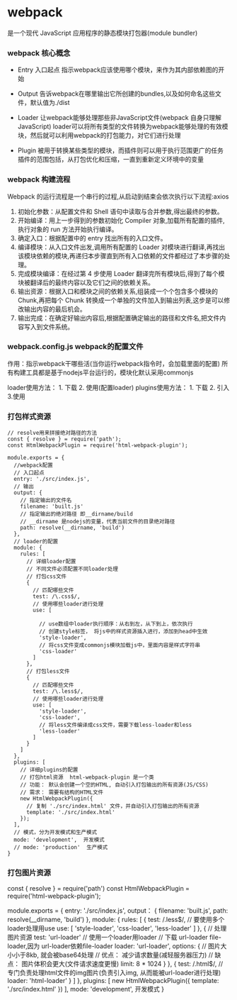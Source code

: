 # webpack 
是一个现代 JavaScript 应用程序的静态模块打包器(module bundler)

### webpack 核心概念
* Entry 入口起点
    指示webpack应该使用哪个模块，来作为其内部依赖图的开始

* Output 告诉webpack在哪里输出它所创建的bundles,以及如何命名这些文件，默认值为./dist

* Loader 让webpack能够处理那些非JavaScript文件(webpack 自身只理解JavaScript)
    loader可以将所有类型的文件转换为webpack能够处理的有效模块，然后就可以利用webpack的打包能力，对它们进行处理

* Plugin 被用于转换某些类型的模块，而插件则可以用于执行范围更广的任务
    插件的范围包括，从打包优化和压缩，一直到重新定义环境中的变量

### webpack 构建流程
Webpack 的运行流程是一个串行的过程,从启动到结束会依次执行以下流程:axios

1. 初始化参数：从配置文件和 Shell 语句中读取与合并参数,得出最终的参数。
2. 开始编译：用上一步得到的参数初始化 Compiler 对象,加载所有配置的插件,执行对象的 run 方法开始执行编译。
3. 确定入口：根据配置中的 entry 找出所有的入口文件。
4. 编译模块：从入口文件出发,调用所有配置的 Loader 对模块进行翻译,再找出该模块依赖的模块,再递归本步骤直到所有入口依赖的文件都经过了本步骤的处理。
5. 完成模块编译：在经过第 4 步使用 Loader 翻译完所有模块后,得到了每个模块被翻译后的最终内容以及它们之间的依赖关系。
6. 输出资源：根据入口和模块之间的依赖关系,组装成一个个包含多个模块的 Chunk,再把每个 Chunk 转换成一个单独的文件加入到输出列表,这步是可以修改输出内容的最后机会。
7. 输出完成：在确定好输出内容后,根据配置确定输出的路径和文件名,把文件内容写入到文件系统。


### webpack.config.js webpack的配置文件
作用：指示webpack干哪些活(当你运行webpack指令时，会加载里面的配置)
所有构建工具都是基于nodejs平台运行的，模块化默认采用commonjs

loader使用方法： 1. 下载  2. 使用(配置loader)
plugins使用方法： 1. 下载  2. 引入  3.使用


### 打包样式资源
```
// resolve用来拼接绝对路径的方法
const { resolve } = require('path');
const HtmlWebpackPlugin = require('html-webpack-plugin');

module.exports = {
  //webpack配置
  // 入口起点
  entry: './src/index.js',
  // 输出
  output: {
    // 指定输出的文件名
    filename: 'built.js'
    // 指定输出的绝对路径 即__dirname/build
    // __dirname 是nodejs的变量，代表当前文件的目录绝对路径
    path: resolve(__dirname, 'build')
  },
  // loader的配置
  module: {
    rules: [
      // 详细loader配置
      // 不同文件必须配置不同loader处理
      // 打包css文件
      {
        // 匹配哪些文件
        test: /\.css$/,
        // 使用哪些loader进行处理
        use: [

          // use数组中loader执行顺序：从右到左，从下到上，依次执行
          // 创建style标签， 将js中的样式资源插入进行，添加到head中生效
          'style-loader',
          // 将css文件变成commonjs模块加载js中，里面内容是样式字符串
          'css-loader'
        ]
      },
      // 打包less文件
      {
        // 匹配哪些文件
        test: /\.less$/,
        // 使用哪些loader进行处理
        use: [
          'style-loader',
          'css-loader',
          // 将less文件编译成css文件，需要下载less-loader和less
          'less-loader'
        ]
      }
    ]
  },
  plugins: [
    // 详细plugins的配置
    // 打包html资源  html-webpack-plugin 是一个类
    // 功能： 默认会创建一个空的HTML, 自动引入打包输出的所有资源(JS/CSS)
    // 需求： 需要有结构的HTML文件
    new HtmlWebpackPlugin({
      // 复制 './src/index.html' 文件，并自动引入打包输出的所有资源
      template: './src/index.html'
    });
  ],
  // 模式，分为开发模式和生产模式
  mode: 'development',  开发模式
  // mode: 'production'  生产模式
}
```


### 打包图片资源
const { resolve } = require('path')
const HtmlWebpackPlugin = require('html-webpack-plugin');

module.exports = {
  entry: './src/index.js',
  output： {
    filename: 'built.js',
    path: resolve(__dirname, 'build')
  },
  module: {
    rules: [
      {
        test: /\.less$/,
        // 要使用多个loader处理用use
        use: [
          'style-loader',
          'css-loader',
          'less-loader'
        ]
      },
      {
        // 处理图片资源
        test: 'url-loader'
        // 使用一个loader用loader
        // 下载 url-loader file-loader,因为 url-loader依赖file-loader
        loader: 'url-loader',
        options: {
          // 图片大小小于8kb, 就会被base64处理
          // 优点： 减少请求数量(减轻服务器压力)
          // 缺点： 图片体积会更大(文件请求速度更慢)
          limit: 8 * 1024
        }
      },
      {
        test: /\.html$/,
        // 专门负责处理html文件的img图片(负责引入img, 从而能被url-loader进行处理)
        loader: 'html-loader'
      }
    ]
  },
  plugins: [
    new HtmlWebpackPlugin({
      template: './src/index.html'
    })
  ],
  mode: 'development',  开发模式
}